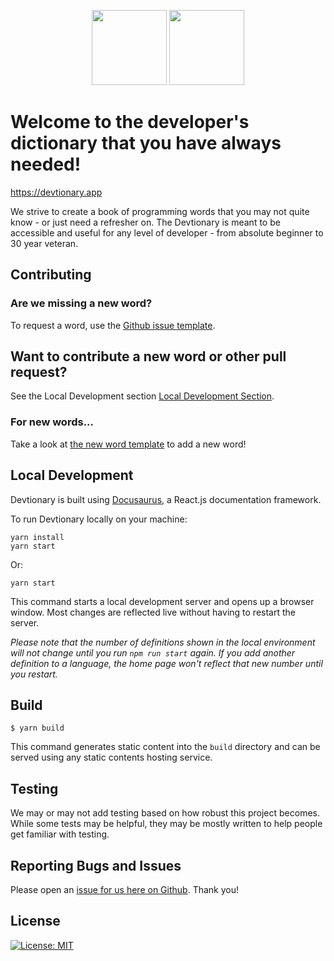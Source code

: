 <!-- Devtionary Logo -->
<p align="center">
    <img src="https://raw.githubusercontent.com/anthonyshew/devtionary/master/static/img/logo_dark_mode.svg#gh-dark-mode-only" width="120" height="120">
    <img src="https://raw.githubusercontent.com/anthonyshew/devtionary/master/static/img/logo.svg#gh-light-mode-only" width="120" height="120">
</p>

# Welcome to the developer's dictionary that you have always needed!

https://devtionary.app

We strive to create a book of programming words that you may not quite know - or just need a refresher on.
The Devtionary is meant to be accessible and useful for any level of developer - from absolute beginner to 30 year veteran.

## Contributing

### Are we missing a new word?

To request a word, use the [Github issue template](/.github/ISSUE_TEMPLATE/new-word-request-template.md).

## Want to contribute a new word or other pull request?

See the Local Development section [Local Development Section](#local-development).

### For new words...

Take a look at [the new word template](/docs/example.md.example) to add a new word!

## Local Development

Devtionary is built using [Docusaurus](https://docusaurus.io/), a React.js documentation framework.

To run Devtionary locally on your machine:

```
yarn install
yarn start
```

Or:

```
yarn start
```

This command starts a local development server and opens up a browser window. Most changes are reflected live without having to restart the server.

*Please note that the number of definitions shown in the local environment will not change until you run `npm run start` again. If you add another definition to a language, the home page won't reflect that new number until you restart.*

## Build

```
$ yarn build
```

This command generates static content into the `build` directory and can be served using any static contents hosting service.

## Testing

We may or may not add testing based on how robust this project becomes. While some tests may be helpful, they may be mostly written to help people get familiar with testing.

## Reporting Bugs and Issues

Please open an [issue for us here on Github](/../../issues/). Thank you!

## License

[![License: MIT](https://img.shields.io/badge/License-MIT-yellow.svg)](https://opensource.org/licenses/MIT)
